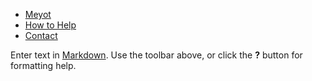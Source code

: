 - [Meyot](index.html)
- [How to Help](help.html)
- [Contact](contact.html)


Enter text in [Markdown](http://daringfireball.net/projects/markdown/). Use the toolbar above, or click the **?** button for formatting help.
